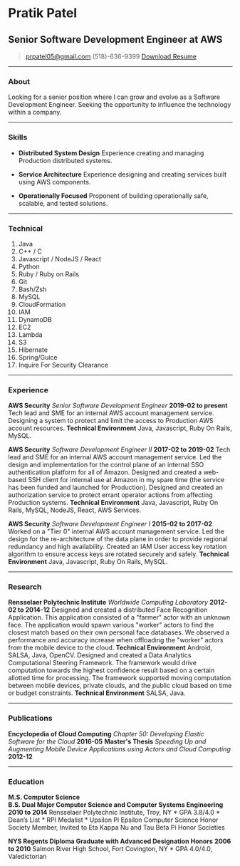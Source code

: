 # Pratik Patel
## Senior Software Development Engineer at AWS

> [prpatel05@gmail.com](mailto:prpatel05@gmail.com)
> (518)-636-9399
> [Download Resume](https://github.com/prpatel05/Resume/raw/master/resume.pdf)

------

### About

Looking for a senior position where I can grow and evolve as a Software Development Engineer.  Seeking the opportunity to influence the technology within a company.

------

### Skills

* **Distributed System Design**
	Experience creating and managing Production distributed systems.

* **Service Architecture**
	Experience designing and creating services built using AWS components.

* **Operationally Focused**
	Proponent of building operationally safe, scalable, and tested solutions.

------

### Technical

1. Java
1. C++ / C
1. Javascript / NodeJS / React
1. Python
1. Ruby / Ruby on Rails
1. Git
1. Bash/Zsh
1. MySQL
1. CloudFormation
1. IAM
1. DynamoDB
1. EC2
1. Lambda
1. S3
1. Hibernate
1. Spring/Guice
1. Inquire For Security Clearance

------

### Experience

**AWS Security** *Senior Software Development Engineer* __2019-02 to present__
  Tech lead and SME for an internal AWS account management service.  Designing a system to protect and limit the access to Production AWS account resources.
	**Technical Environment** Java, Javascript, Ruby On Rails, MySQL.

**AWS Security** *Software Development Engineer II* __2017-02 to 2019-02__
  Tech lead and SME for an internal AWS account management service.  Led the design and implementation for the control plane of an internal SSO authentication platform for all of Amazon.  Designed and created a web-based SSH client for internal use at Amazon in my spare time (the service has been funded and launched for Production).  Designed and created an authorization service to protect errant operator actions from affecting Production systems.
	**Technical Environment** Java, Javascript, Ruby On Rails, MySQL, NodeJS, React, AWS Services.

**AWS Security** *Software Development Engineer I* __2015-02 to 2017-02__
  Worked on a "Tier 0" internal AWS account management service.  Led the design for the re-architecture of the data plane in order to provide regional redundancy and high availability.  Created an IAM User access key rotation algorithm to ensure access keys are rotated securely and safely.
	**Technical Environment** Java, Javascript, Ruby On Rails, MySQL.

------

### Research

**Rensselaer Polytechnic Institute** *Worldwide Computing Laboratory* __2012-02 to 2014-12__
  Designed and created a distributed Face Recognition Application.  This application consisted of a "farmer" actor with an unknown face.  The application would spawn various "worker" actors to find the closest match based on their own personal face databases.  We observed a performance and accuracy increase when offloading the "worker" actors from the mobile device to the cloud.
	**Technical Environment** Android, SALSA, Java, OpenCV.
  Designed and created a Data Analytics Computational Steering Framework.  The framework would drive computation towards the highest confidence result based on a certain allotted time for processing.  The framework supported moving computation between mobile devices, private clouds, and the public cloud based on time or budget constraints.
	**Technical Environment** SALSA, Java.

------

### Publications

**Encyclopedia of Cloud Computing** *Chapter 50: Developing Elastic Software for the Cloud* __2016-05__
**Master's Thesis** *Speeding Up and Augmenting Mobile Device Applications using Actors and Cloud Computing* __2012-12__

------

### Education

**M.S. Computer Science**  
**B.S. Dual Major Computer Science and Computer Systems Engineering** __2010 to 2014__
	Rensselaer Polytechnic Institute, Troy, NY
	* GPA 3.8/4.0
	* Dean’s List
	* RPI Medalist
	* Upsilon Pi Epsilon Computer Science Honor Society Member, Invited to Eta Kappa Nu and Tau Beta Pi Honor Societies

**NYS Regents Diploma Graduate with Advanced Designation Honors** __2006 to 2010__
	Salmon River High School, Fort Covington, NY
	* GPA 4.0/4.0, Valedictorian
